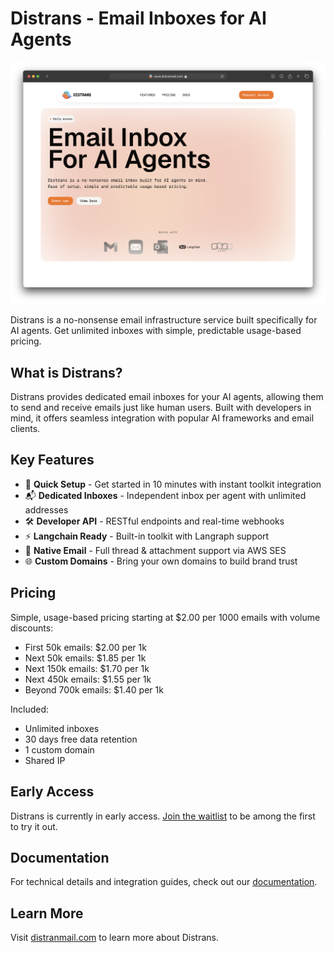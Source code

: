 # Distrans - Email Inboxes for AI Agents

![Distrans Hero Section](./landing.png)

Distrans is a no-nonsense email infrastructure service built specifically for AI agents. Get unlimited inboxes with simple, predictable usage-based pricing.

## What is Distrans?

Distrans provides dedicated email inboxes for your AI agents, allowing them to send and receive emails just like human users. Built with developers in mind, it offers seamless integration with popular AI frameworks and email clients.

## Key Features

- 🚀 **Quick Setup** - Get started in 10 minutes with instant toolkit integration
- 📬 **Dedicated Inboxes** - Independent inbox per agent with unlimited addresses
- 🛠️ **Developer API** - RESTful endpoints and real-time webhooks
- ⚡ **Langchain Ready** - Built-in toolkit with Langraph support
- 📧 **Native Email** - Full thread & attachment support via AWS SES
- 🌐 **Custom Domains** - Bring your own domains to build brand trust

## Pricing

Simple, usage-based pricing starting at $2.00 per 1000 emails with volume discounts:

- First 50k emails: $2.00 per 1k
- Next 50k emails: $1.85 per 1k
- Next 150k emails: $1.70 per 1k
- Next 450k emails: $1.55 per 1k
- Beyond 700k emails: $1.40 per 1k

Included:

- Unlimited inboxes
- 30 days free data retention
- 1 custom domain
- Shared IP

## Early Access

Distrans is currently in early access. [Join the waitlist](https://distranmail.com#waitlist) to be among the first to try it out.

## Documentation

For technical details and integration guides, check out our [documentation](https://distranmail.com/docs).

## Learn More

Visit [distranmail.com](https://distranmail.com) to learn more about Distrans.
